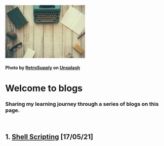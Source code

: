 <img src="assets/main.jpg" width=50% height=50%>

#### Photo by <a href="https://unsplash.com/@retrosupply?utm_source=unsplash&utm_medium=referral&utm_content=creditCopyText">RetroSupply</a> on <a href="https://unsplash.com/s/photos/blogs?utm_source=unsplash&utm_medium=referral&utm_content=creditCopyText">Unsplash</a>
  
# **Welcome to blogs**

### Sharing my learning journey through a series of blogs on this page.
<br />

## **1. [Shell Scripting](shell_blog.md)** [17/05/21]

